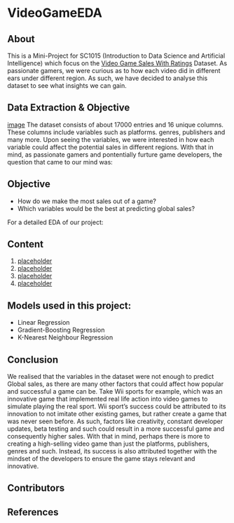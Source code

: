 # VideoGameEDA

## About

This is a Mini-Project for SC1015 (Introduction to Data Science and Artificial Intelligence) which focus on the [Video Game Sales With Ratings](https://www.kaggle.com/datasets/rush4ratio/video-game-sales-with-ratings) Dataset. As passionate gamers, we were curious as to how each video did in different ears under different region. As such, we have decided to analyse this dataset to see what insights we can gain.

## Data Extraction & Objective 
[image](resources/dataset_description.png)
The dataset consists of about 17000 entries and 16 unique columns. These columns include variables such as platforms. genres, publishers and many more. Upon seeing the variables, we were interested in how each variable could affect the potential sales in different regions.
With that in mind, as passionate gamers and pontentially furture game developers, the question that came to our mind was: 
## Objective
- How do we make the most sales out of a game?
- Which variables would be the best at predicting global sales?

For a detailed EDA of our project:
## Content
1. [placeholder]()
2. [placeholder]()
3. [placeholder]()
4. [placeholder]()

## Models used in this project:
- Linear Regression
- Gradient-Boosting Regression
- K-Nearest Neighbour Regression
## Conclusion
We realised that the variables in the dataset were not enough to predict Global sales, as there are many other factors that could affect how popular and successful a game can be. Take Wii sports for example, which was an innovative game that implemented real life action into video games to simulate playing the real sport. Wii sport’s success could be attributed to its innovation to not imitate other existing games, but rather create a game that was never seen before. As such, factors like creativity, constant developer updates, beta testing and such could result in a more successful game and consequently higher sales. With that in mind, perhaps there is more to creating a high-selling video game than just the platforms, publishers, genres and such. Instead, its success is also attributed together with the mindset of the developers to ensure the game stays relevant and innovative. 


## Contributors


## References

